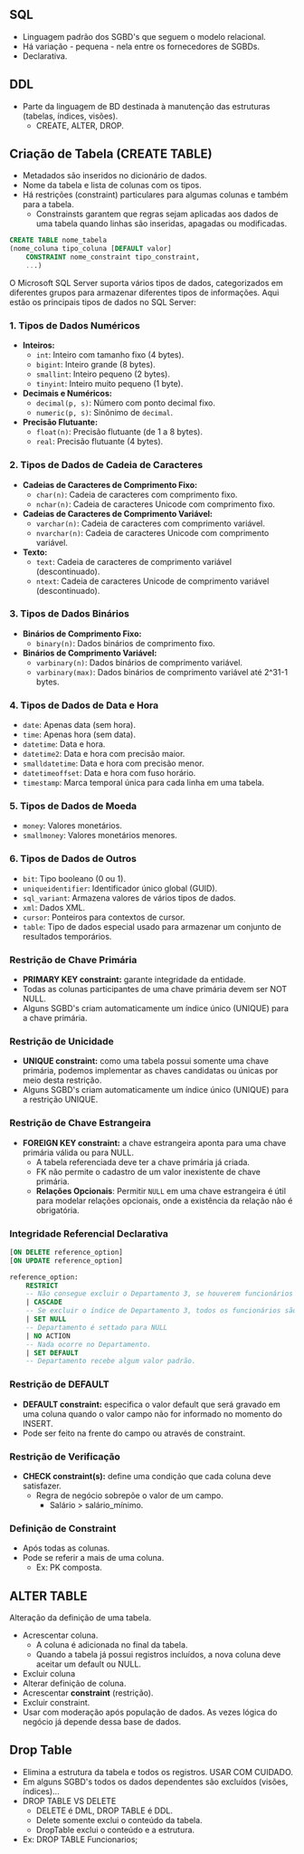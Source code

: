 ## SQL 
- Linguagem padrão dos SGBD's que seguem o modelo relacional.
- Há variação - pequena - nela entre os fornecedores de SGBDs.
- Declarativa.
## DDL
- Parte da linguagem de BD destinada à manutenção das estruturas (tabelas, índices, visões).
	- CREATE, ALTER, DROP.
## Criação de Tabela (CREATE TABLE)
- Metadados são inseridos no dicionário de dados.
- Nome da tabela e lista de colunas com os tipos.
- Há restrições (constraint) particulares para algumas colunas e também para a tabela.
	- Constrainsts garantem que regras sejam aplicadas aos dados de uma tabela quando linhas são inseridas, apagadas ou modificadas.
```sql
CREATE TABLE nome_tabela 
(nome_coluna tipo_coluna [DEFAULT valor]
	CONSTRAINT nome_constraint tipo_constraint, 
	...)
```
O Microsoft SQL Server suporta vários tipos de dados, categorizados em diferentes grupos para armazenar diferentes tipos de informações. Aqui estão os principais tipos de dados no SQL Server:
### 1. Tipos de Dados Numéricos
- **Inteiros:**
  - `int`: Inteiro com tamanho fixo (4 bytes).
  - `bigint`: Inteiro grande (8 bytes).
  - `smallint`: Inteiro pequeno (2 bytes).
  - `tinyint`: Inteiro muito pequeno (1 byte).
- **Decimais e Numéricos:**
  - `decimal(p, s)`: Número com ponto decimal fixo.
  - `numeric(p, s)`: Sinônimo de `decimal`.
- **Precisão Flutuante:**
  - `float(n)`: Precisão flutuante (de 1 a 8 bytes).
  - `real`: Precisão flutuante (4 bytes).
### 2. Tipos de Dados de Cadeia de Caracteres
- **Cadeias de Caracteres de Comprimento Fixo:**
  - `char(n)`: Cadeia de caracteres com comprimento fixo.
  - `nchar(n)`: Cadeia de caracteres Unicode com comprimento fixo.
- **Cadeias de Caracteres de Comprimento Variável:**
  - `varchar(n)`: Cadeia de caracteres com comprimento variável.
  - `nvarchar(n)`: Cadeia de caracteres Unicode com comprimento variável.
- **Texto:**
  - `text`: Cadeia de caracteres de comprimento variável (descontinuado).
  - `ntext`: Cadeia de caracteres Unicode de comprimento variável (descontinuado).
### 3. Tipos de Dados Binários
- **Binários de Comprimento Fixo:**
  - `binary(n)`: Dados binários de comprimento fixo.
- **Binários de Comprimento Variável:**
  - `varbinary(n)`: Dados binários de comprimento variável.
  - `varbinary(max)`: Dados binários de comprimento variável até 2^31-1 bytes.
### 4. Tipos de Dados de Data e Hora
- `date`: Apenas data (sem hora).
- `time`: Apenas hora (sem data).
- `datetime`: Data e hora.
- `datetime2`: Data e hora com precisão maior.
- `smalldatetime`: Data e hora com precisão menor.
- `datetimeoffset`: Data e hora com fuso horário.
- `timestamp`: Marca temporal única para cada linha em uma tabela.
### 5. Tipos de Dados de Moeda
- `money`: Valores monetários.
- `smallmoney`: Valores monetários menores.
### 6. Tipos de Dados de Outros
- `bit`: Tipo booleano (0 ou 1).
- `uniqueidentifier`: Identificador único global (GUID).
- `sql_variant`: Armazena valores de vários tipos de dados.
- `xml`: Dados XML.
- `cursor`: Ponteiros para contextos de cursor.
- `table`: Tipo de dados especial usado para armazenar um conjunto de resultados temporários.
### Restrição de Chave Primária
- **PRIMARY KEY constraint:** garante integridade da entidade.
- Todas as colunas participantes de uma chave primária devem ser NOT NULL.
- Alguns SGBD's criam automaticamente um índice único (UNIQUE) para a chave primária.
### Restrição de Unicidade
- **UNIQUE constraint:** como uma tabela possui somente uma chave primária, podemos implementar as chaves candidatas ou únicas por meio desta restrição.
- Alguns SGBD's criam automaticamente um índice único (UNIQUE) para a restrição UNIQUE.
### Restrição de Chave Estrangeira
- **FOREIGN KEY constraint:** a chave estrangeira aponta para uma chave primária válida ou para NULL.
	- A tabela referenciada deve ter a chave primária já criada.
	- FK não permite o cadastro de um valor inexistente de chave primária.
	- **Relações Opcionais**: Permitir `NULL` em uma chave estrangeira é útil para modelar relações opcionais, onde a existência da relação não é obrigatória.
### Integridade Referencial Declarativa
```sql
[ON DELETE reference_option]
[ON UPDATE reference_option]

reference_option:
	RESTRICT 
	-- Não consegue excluir o Departamento 3, se houverem funcionários cadastrados.
	| CASCADE
	-- Se excluir o índice de Departamento 3, todos os funcionários são excluídos.
	| SET NULL 
	-- Departamento é settado para NULL
	| NO ACTION 
	-- Nada ocorre no Departamento.
	| SET DEFAULT
	-- Departamento recebe algum valor padrão.
```
### Restrição de DEFAULT
- **DEFAULT constraint:** especifica o valor default que será gravado em uma coluna quando o valor campo não for informado no momento do INSERT.
- Pode ser feito na frente do campo ou através de constraint.
### Restrição de Verificação
- **CHECK constraint(s):** define uma condição que cada coluna deve satisfazer.
	- Regra de negócio sobrepõe o valor de um campo.
		- Salário > salário_mínimo.
### Definição de Constraint
- Após todas as colunas.
- Pode se referir a mais de uma coluna.
	- Ex: PK composta.
## ALTER TABLE  
 Alteração da definição de uma tabela.
- Acrescentar coluna.
	- A coluna é adicionada no final da tabela.
	- Quando a tabela já possui registros incluídos, a nova coluna deve aceitar um default ou NULL.
-  Excluir coluna
- Alterar definição de coluna.
- Acrescentar **constraint** (restrição).
- Excluir constraint.
- Usar com moderação após população de dados. As vezes lógica do negócio já depende dessa base de dados.
## Drop Table
- Elimina a estrutura da tabela e todos os registros. USAR COM CUIDADO.
- Em alguns SGBD's todos os dados dependentes são excluídos (visões, índices)...
- DROP TABLE VS DELETE
	- DELETE é DML, DROP TABLE é DDL.
	- Delete somente exclui o conteúdo da tabela.
	- DropTable exclui o conteúdo e a estrutura.
- Ex: DROP TABLE Funcionarios;